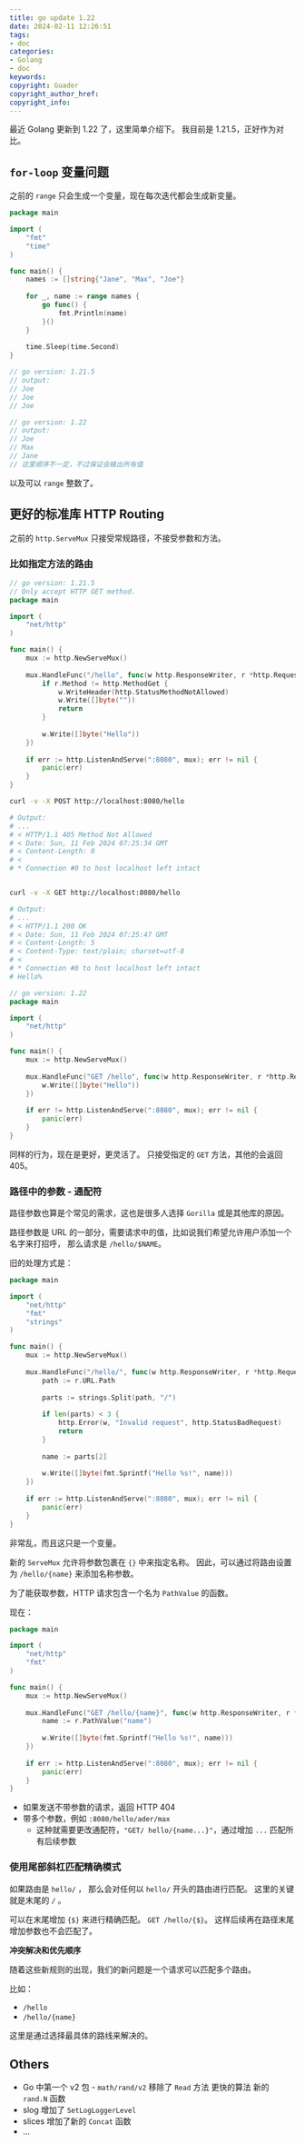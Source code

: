 ```yaml
---
title: go update 1.22
date: 2024-02-11 12:26:51
tags:
- doc
categories:
- Golang
- doc
keywords:
copyright: Guader
copyright_author_href:
copyright_info:
---
```



最近 Golang 更新到 1.22 了，这里简单介绍下。
我目前是 1.21.5，正好作为对比。


## `for-loop` 变量问题

之前的 `range` 只会生成一个变量，现在每次迭代都会生成新变量。

```go
package main

import (
    "fmt"
    "time"
)

func main() {
    names := []string{"Jane", "Max", "Joe"}
    
    for _, name := range names {
        go func() {
            fmt.Println(name)
        }()
    }
    
    time.Sleep(time.Second)
}

// go version: 1.21.5
// output:
// Joe
// Joe
// Joe

// go version: 1.22
// output:
// Joe
// Max
// Jane
// 这里顺序不一定，不过保证会输出所有值
```


以及可以 `range` 整数了。


## 更好的标准库 HTTP Routing

之前的 `http.ServeMux` 只接受常规路径，不接受参数和方法。


### 比如指定方法的路由

```go
// go version: 1.21.5
// Only accept HTTP GET method.
package main

import (
    "net/http"
)

func main() {
    mux := http.NewServeMux()
    
    mux.HandleFunc("/hello", func(w http.ResponseWriter, r *http.Request) {
        if r.Method != http.MethodGet {
            w.WriteHeader(http.StatusMethodNotAllowed)
            w.Write([]byte(""))
            return
        }
        
        w.Write([]byte("Hello"))
    })
    
    if err := http.ListenAndServe(":8080", mux); err != nil {
        panic(err)
    }
}
```


```bash
curl -v -X POST http://localhost:8080/hello

# Output:
# ...
# < HTTP/1.1 405 Method Not Allowed
# < Date: Sun, 11 Feb 2024 07:25:34 GMT
# < Content-Length: 0
# <
# * Connection #0 to host localhost left intact


curl -v -X GET http://localhost:8080/hello

# Output:
# ...
# < HTTP/1.1 200 OK
# < Date: Sun, 11 Feb 2024 07:25:47 GMT
# < Content-Length: 5
# < Content-Type: text/plain; charset=utf-8
# <
# * Connection #0 to host localhost left intact
# Hello%
```


```go
// go version: 1.22
package main

import (
    "net/http"
)

func main() {
    mux := http.NewServeMux()
    
    mux.HandleFunc("GET /hello", func(w http.ResponseWriter, r *http.Request) {
        w.Write([]byte("Hello"))
    })
    
    if err != http.ListenAndServe(":8080", mux); err != nil {
        panic(err)
    }
}
```

同样的行为，现在是更好，更灵活了。
只接受指定的 `GET` 方法，其他的会返回 405。



### 路径中的参数 - 通配符

路径参数也算是个常见的需求，这也是很多人选择 `Gorilla` 或是其他库的原因。

路径参数是 URL 的一部分，需要请求中的值，比如说我们希望允许用户添加一个名字来打招呼，
那么请求是 `/hello/$NAME`。

旧的处理方式是：

```go
package main

import (
    "net/http"
    "fmt"
    "strings"
)

func main() {
    mux := http.NewServeMux()
    
    mux.HandleFunc("/hello/", func(w http.ResponseWriter, r *http.Request) {
        path := r.URL.Path
        
        parts := strings.Split(path, "/")
        
        if len(parts) < 3 {
            http.Error(w, "Invalid request", http.StatusBadRequest)
            return
        }
        
        name := parts[2]
        
        w.Write([]byte(fmt.Sprintf("Hello %s!", name)))
    })
    
    if err := http.ListenAndServe(":8080", mux); err != nil {
        panic(err)
    }
}
```

非常乱，而且这只是一个变量。

新的 `ServeMux` 允许将参数包裹在 `{}` 中来指定名称。
因此，可以通过将路由设置为 `/hello/{name}` 来添加名称参数。

为了能获取参数，HTTP 请求包含一个名为 `PathValue` 的函数。

现在：

```go
package main

import (
    "net/http"
    "fmt"
)

func main() {
    mux := http.NewServeMux()
    
    mux.HandleFunc("GET /hello/{name}", func(w http.ResponseWriter, r *http.Request) {
        name := r.PathValue("name")
        
        w.Write([]byte(fmt.Sprintf("Hello %s!", name)))
    })
    
    if err := http.ListenAndServe(":8080", mux); err != nil {
        panic(err)
    }
}
```

- 如果发送不带参数的请求，返回 HTTP 404
- 带多个参数，例如 `:8080/hello/ader/max`
  - 这种就需要更改通配符，`"GET/ hello/{name...}"`，通过增加 `...` 匹配所有后续参数



### 使用尾部斜杠匹配精确模式

如果路由是 `hello/` ， 那么会对任何以 `hello/` 开头的路由进行匹配。
这里的关键就是末尾的 `/` 。

可以在末尾增加 `{$}` 来进行精确匹配。
`GET /hello/{$}`。 这样后续再在路径末尾增加参数也不会匹配了。


**冲突解决和优先顺序**

随着这些新规则的出现，我们的新问题是一个请求可以匹配多个路由。

比如：

- `/hello`
- `/hello/{name}`

这里是通过选择最具体的路线来解决的。



## Others

- Go 中第一个 v2 包 - `math/rand/v2` 
  移除了 `Read` 方法
  更快的算法
  新的 `rand.N` 函数
- slog 增加了 `SetLogLoggerLevel` 
- slices 增加了新的 `Concat` 函数
- ...
